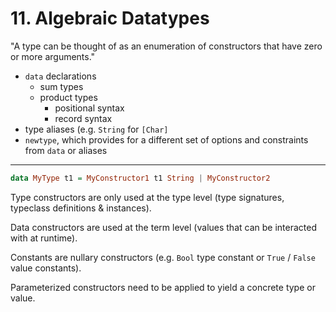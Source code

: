 # 11. Algebraic Datatypes

"A type can be thought of as an enumeration of constructors that have zero or more arguments."

- `data` declarations
    - sum types
    - product types
        - positional syntax
        - record syntax
- type aliases (e.g. `String` for `[Char]`
- `newtype`, which provides for a different set of options and constraints from `data` or aliases

---

```hs
data MyType t1 = MyConstructor1 t1 String | MyConstructor2
```

Type constructors are only used at the type level (type signatures, typeclass definitions & instances).

Data constructors are used at the term level (values that can be interacted with at runtime).

Constants are nullary constructors (e.g. `Bool` type constant or `True` / `False` value constants).

Parameterized constructors need to be applied to yield a concrete type or value.
